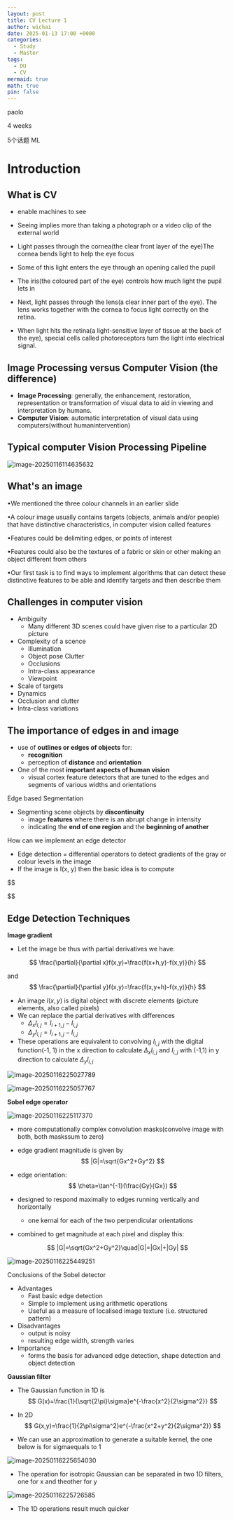 ```yaml
---
layout: post
title: CV Lecture 1
author: wichai
date: 2025-01-13 17:00 +0000
categories:
  - Study
  - Master
tags:
  - DU
  - CV
mermaid: true
math: true
pin: false
---
```



paolo

4 weeks

5个话题 ML 

# Introduction



## What is CV

- enable machines to see
- Seeing implies more than taking a photograph or a video clip of the external world



- Light passes through the cornea(the clear front layer of the eye)The cornea bends light to help the eye focus
- Some of this light enters the eye through an opening called the pupil
- The iris(the coloured part of the eye) controls how much light the pupil lets in
- Next, light passes through the lens(a clear inner part of the eye). The lens works together with the cornea to focus light correctly on the retina.
- When light hits the retina(a light-sensitive layer of tissue at the back of the eye), special cells called photoreceptors turn the light into electrical signal.





## Image Processing versus Computer Vision (the difference)

- **Image Processing**: generally, the enhancement, restoration, representation or transformation of visual data to aid in viewing and interpretation by humans.
- **Computer Vision**: automatic interpretation of visual data using computers(without humanintervention)



## Typical computer Vision Processing Pipeline

![image-20250116114635632](https://wichaiblog-1316355194.cos.ap-hongkong.myqcloud.com/image-20250116114635632.png)



## What's an image

•We mentioned the three colour channels in an earlier slide

•A colour image usually contains targets (objects, animals and/or people) that have distinctive characteristics, in computer vision called features

•Features could be delimiting edges, or points of interest

•Features could also be the textures of a fabric or skin or other making an object different from others

•Our first task is to find ways to implement algorithms that can detect these distinctive features to be able and identify targets and then describe them 



## Challenges in computer vision

- Ambiguity
  - Many different 3D scenes could have given rise to a particular 2D picture
- Complexity of a scence
  - Illumination
  - Object pose Clutter
  - Occlusions
  - Intra-class appearance
  - Viewpoint
- Scale of targets
- Dynamics
- Occlusion and clutter
- Intra-class variations



## The importance of edges in and image

- use of **outlines or edges of objects** for:
  - **recognition**
  - perception of **distance** and **orientation**
- One of the most **important aspects of human vision**
  - visual cortex feature detectors that are tuned to the edges and segments of various widths and orientations



Edge based Segmentation

- Segmenting scene objects by **discontinuity**
  - image **features** where there is an abrupt change in intensity
  - indicating the **end of one region** and the **beginning of another**

How can we implement an edge detector

- Edge detection = differential operators to detect gradients of the gray or colour levels in the image
- If the image is I(x, y) then the basic idea is to compute

$$

$$



## Edge Detection Techniques

**Image gradient**

- Let the image be thus with partial derivatives we have:

$$
\frac{\partial}{\partial x}f(x,y)=\frac{f(x+h,y)-f(x,y)}{h}
$$

and
$$
\frac{\partial}{\partial y}f(x,y)=\frac{f(x,y+h)-f(x,y)}{h}
$$

- An image $I(x,y)$ is digital object with discrete elements (picture elements, also called pixels)
- We can replace the partial derivatives with differences
  - $\Delta_xI_{i,j}=I_{i+1,j}-I_{i,j}$
  - $\Delta_yI_{i,j}=I_{i+1,j}-I_{i,j}$
- These operations are equivalent to convolving $I_{i,j}$   with the digital function(-1, 1) in the x direction to calculate $\Delta_xI_{i,j}$ and $I_{i,j}$ with (-1,1) in  y direction to calculate $\Delta_yI_{i,j}$

![image-20250116225027789](https://wichaiblog-1316355194.cos.ap-hongkong.myqcloud.com/image-20250116225027789.png)

![image-20250116225057767](https://wichaiblog-1316355194.cos.ap-hongkong.myqcloud.com/image-20250116225057767.png)

**Sobel edge operator**

![image-20250116225117370](https://wichaiblog-1316355194.cos.ap-hongkong.myqcloud.com/image-20250116225117370.png)

- more computationally complex convolution masks(convolve image with both, both maskssum to zero)

- edge gradient magnitude is given by
  $$
  |G|=\sqrt{Gx^2+Gy^2}
  $$
  

- edge orientation:
  $$
  \theta=\tan^{-1}(\frac{Gy}{Gx})
  $$
  

- designed to respond maximally to edges running vertically and horizontally

  - one kernal for each of the two perpendicular orientations

- combined to get magnitude at each pixel and display this:

$$
|G|=\sqrt{Gx^2+Gy^2}\quad|G|=|Gx|+|Gy|
$$

![image-20250116225449251](https://wichaiblog-1316355194.cos.ap-hongkong.myqcloud.com/image-20250116225449251.png)

Conclusions of the Sobel detector

- Advantages
  - Fast basic edge detection
  - Simple to implement using arithmetic operations
  - Useful as a measure of localised image texture (i.e. structured pattern)
- Disadvantages
  - output is noisy
  - resulting edge width, strength varies
- Importance
  - forms the basis for advanced edge detection, shape detection and object detection



**Gaussian filter**

- The Gaussian function in 1D is
  $$
  G(x)=\frac{1}{\sqrt{2\pi}\sigma}e^{-\frac{x^2}{2\sigma^2}}
  $$
  

- In 2D
  $$
  G(x,y)=\frac{1}{2\pi\sigma^2}e^{-\frac{x^2+y^2}{2\sigma^2}}
  $$
  

- We can use an approximation to generate a suitable kernel, the one below is for sigmaequals to 1 

![image-20250116225654030](https://wichaiblog-1316355194.cos.ap-hongkong.myqcloud.com/image-20250116225654030.png)

- The operation for isotropic Gaussian can be separated in two 1D filters, one for x and theother for y

![image-20250116225726585](https://wichaiblog-1316355194.cos.ap-hongkong.myqcloud.com/image-20250116225726585.png)

- The 1D operations result much quicker
